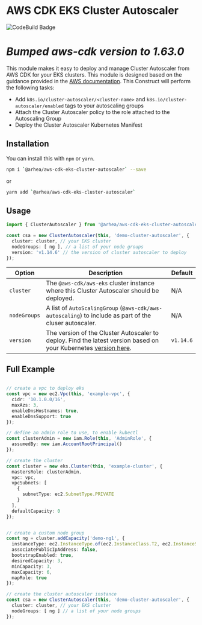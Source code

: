 # AWS CDK EKS Cluster Autoscaler

![CodeBuild Badge](https://codebuild.us-east-2.amazonaws.com/badges?uuid=eyJlbmNyeXB0ZWREYXRhIjoiOHRQR0pkeTcvUjVlcjBWOW9VeGtKamRLdHR4L29sM1NBd1hYRWNOc2lJamR0R25wOWVEMGJTRHpGVFlQTXRVWUx1SHZiQWY5UE1VaHZ1VHZveitNbzNNPSIsIml2UGFyYW1ldGVyU3BlYyI6IlJvNFQ4WS9TK3d5SlZpT2giLCJtYXRlcmlhbFNldFNlcmlhbCI6MX0%3D&branch=master)

# ***Bumped aws-cdk version to 1.63.0***
This module makes it easy to deploy and manage Cluster Autoscaler from AWS CDK for your EKS clusters. This module is designed based on the guidance provided in the [AWS documentation](https://docs.aws.amazon.com/en_pv/eks/latest/userguide/cluster-autoscaler.html). This Construct will perform the following tasks:

- Add `k8s.io/cluster-autoscaler/<cluster-name>` and `k8s.io/cluster-autoscaler/enabled` tags to your autoscaling groups
- Attach the Cluster Autoscaler policy to the role attached to the Autoscaling Group
- Deploy the Cluster Autoscaler  Kubernetes Manifest

## Installation

You can install this with `npm` or `yarn`.

```bash
npm i `@arhea/aws-cdk-eks-cluster-autoscaler` --save
```

or

```bash
yarn add `@arhea/aws-cdk-eks-cluster-autoscaler`
```

## Usage

```typescript
import { ClusterAutoscaler } from '@arhea/aws-cdk-eks-cluster-autoscaler';

const csa = new ClusterAutoscaler(this, 'demo-cluster-autoscaler', {
  cluster: cluster, // your EKS cluster
  nodeGroups: [ ng ], // a list of your node groups
  version: 'v1.14.6' // the version of cluster autoscaler to deploy
});
```

| Option | Description | Default |
|---|---|---|
| `cluster` | The `@aws-cdk/aws-eks` cluster instance where this Cluster Autoscaler should be deployed. | N/A |
| `nodeGroups` | A list of `AutoScalingGroup` (`@aws-cdk/aws-autoscaling`) to include as part of the cluser autoscaler. | N/A |
| `version` | The version of the Cluster Autoscaler to deploy. Find the latest version based on your Kubernetes [version here](https://github.com/kubernetes/autoscaler/releases).  | `v1.14.6` |

## Full Example

```typescript

// create a vpc to deploy eks
const vpc = new ec2.Vpc(this, 'example-vpc', {
  cidr: '10.1.0.0/16',
  maxAzs: 3,
  enableDnsHostnames: true,
  enableDnsSupport: true
});

// define an admin role to use, to enable kubectl
const clusterAdmin = new iam.Role(this, 'AdminRole', {
  assumedBy: new iam.AccountRootPrincipal()
});

// create the cluster
const cluster = new eks.Cluster(this, 'example-cluster', {
  mastersRole: clusterAdmin,
  vpc: vpc,
  vpcSubnets: [
    {
      subnetType: ec2.SubnetType.PRIVATE
    }
  ],
  defaultCapacity: 0
});


// create a custom node group
const ng = cluster.addCapacity('demo-ng1', {
  instanceType: ec2.InstanceType.of(ec2.InstanceClass.T2, ec2.InstanceSize.LARGE),
  associatePublicIpAddress: false,
  bootstrapEnabled: true,
  desiredCapacity: 3,
  minCapacity: 3,
  maxCapacity: 6,
  mapRole: true
});

// create the cluster autoscaler instance
const csa = new ClusterAutoscaler(this, 'demo-cluster-autoscaler', {
  cluster: cluster, // your EKS cluster
  nodeGroups: [ ng ] // a list of your node groups
});
```
